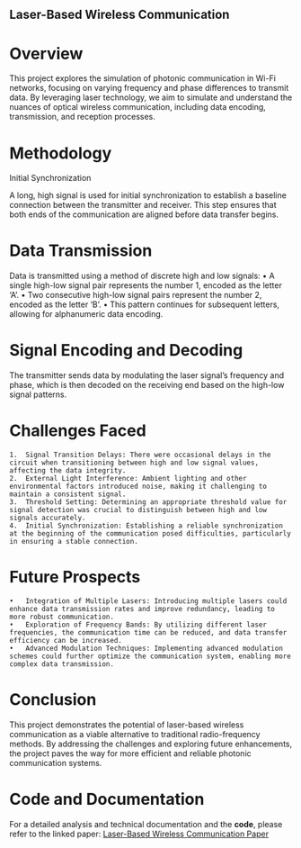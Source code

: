 ## Laser-Based Wireless Communication

# Overview

This project explores the simulation of photonic communication in Wi-Fi networks, focusing on varying frequency and phase differences to transmit data. By leveraging laser technology, we aim to simulate and understand the nuances of optical wireless communication, including data encoding, transmission, and reception processes.

# Methodology

Initial Synchronization

A long, high signal is used for initial synchronization to establish a baseline connection between the transmitter and receiver. This step ensures that both ends of the communication are aligned before data transfer begins.

# Data Transmission

Data is transmitted using a method of discrete high and low signals:
	•	A single high-low signal pair represents the number 1, encoded as the letter ‘A’.
	•	Two consecutive high-low signal pairs represent the number 2, encoded as the letter ‘B’.
	•	This pattern continues for subsequent letters, allowing for alphanumeric data encoding.

# Signal Encoding and Decoding

The transmitter sends data by modulating the laser signal’s frequency and phase, which is then decoded on the receiving end based on the high-low signal patterns.

# Challenges Faced
	1.	Signal Transition Delays: There were occasional delays in the circuit when transitioning between high and low signal values, affecting the data integrity.
	2.	External Light Interference: Ambient lighting and other environmental factors introduced noise, making it challenging to maintain a consistent signal.
	3.	Threshold Setting: Determining an appropriate threshold value for signal detection was crucial to distinguish between high and low signals accurately.
	4.	Initial Synchronization: Establishing a reliable synchronization at the beginning of the communication posed difficulties, particularly in ensuring a stable connection.

# Future Prospects
	•	Integration of Multiple Lasers: Introducing multiple lasers could enhance data transmission rates and improve redundancy, leading to more robust communication.
	•	Exploration of Frequency Bands: By utilizing different laser frequencies, the communication time can be reduced, and data transfer efficiency can be increased.
	•	Advanced Modulation Techniques: Implementing advanced modulation schemes could further optimize the communication system, enabling more complex data transmission.

# Conclusion

This project demonstrates the potential of laser-based wireless communication as a viable alternative to traditional radio-frequency methods. By addressing the challenges and exploring future enhancements, the project paves the way for more efficient and reliable photonic communication systems.

# Code and Documentation

For a detailed analysis and technical documentation and the **code**, please refer to the linked paper: [Laser-Based Wireless Communication Paper](https://iitgnacin-my.sharepoint.com/:b:/g/personal/23110334_iitgn_ac_in/ERaP6oIndxJFivPPv5zZU1oB4PGTzJmV_qZ0f7bsHcz34Q?e=xuISmt)

